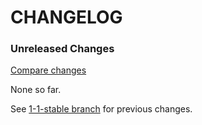# CHANGELOG

### Unreleased Changes

[Compare changes](https://github.com/tf/semmy/compare/1-1-stable...master)

None so far.

See
[1-1-stable branch](https://github.com/tf/semmy/blob/1-1-stable/CHANGELOG.md)
for previous changes.
